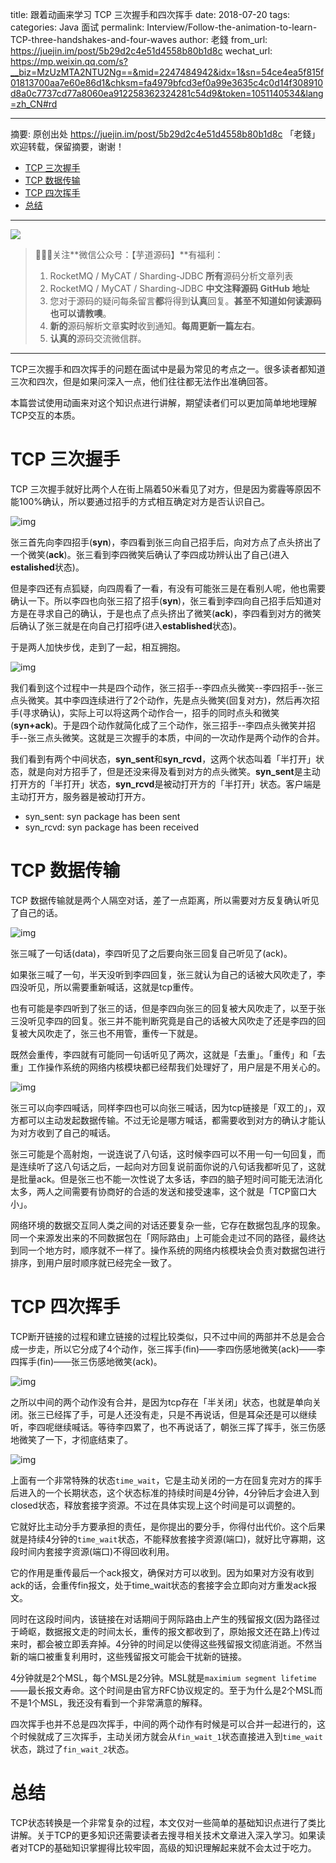 title: 跟着动画来学习 TCP 三次握手和四次挥手
date: 2018-07-20
tags:
categories: Java 面试
permalink: Interview/Follow-the-animation-to-learn-TCP-three-handshakes-and-four-waves
author: 老錢
from_url: https://juejin.im/post/5b29d2c4e51d4558b80b1d8c
wechat_url: https://mp.weixin.qq.com/s?__biz=MzUzMTA2NTU2Ng==&mid=2247484942&idx=1&sn=54ce4ea5f815f01813700aa7e60e86d1&chksm=fa4979bfcd3ef0a99e3635c4c0d14f308910d8a0c7737cd77a8060ea912258362324281c54d9&token=1051140534&lang=zh_CN#rd

-------

摘要: 原创出处 https://juejin.im/post/5b29d2c4e51d4558b80b1d8c 「老錢」欢迎转载，保留摘要，谢谢！

- [TCP 三次握手](http://www.iocoder.cn/Fight/Follow-the-animation-to-learn-TCP-three-handshakes-and-four-waves/)
- [TCP 数据传输](http://www.iocoder.cn/Fight/Follow-the-animation-to-learn-TCP-three-handshakes-and-four-waves/)
- [TCP 四次挥手](http://www.iocoder.cn/Fight/Follow-the-animation-to-learn-TCP-three-handshakes-and-four-waves/)
- [总结](http://www.iocoder.cn/Fight/Follow-the-animation-to-learn-TCP-three-handshakes-and-four-waves/)

-------

![](http://www.iocoder.cn/images/common/wechat_mp_2017_07_31.jpg)

> 🙂🙂🙂关注**微信公众号：【芋道源码】**有福利：
> 1. RocketMQ / MyCAT / Sharding-JDBC **所有**源码分析文章列表
> 2. RocketMQ / MyCAT / Sharding-JDBC **中文注释源码 GitHub 地址**
> 3. 您对于源码的疑问每条留言**都**将得到**认真**回复。**甚至不知道如何读源码也可以请教噢**。
> 4. **新的**源码解析文章**实时**收到通知。**每周更新一篇左右**。
> 5. **认真的**源码交流微信群。

-------

TCP三次握手和四次挥手的问题在面试中是最为常见的考点之一。很多读者都知道三次和四次，但是如果问深入一点，他们往往都无法作出准确回答。

本篇尝试使用动画来对这个知识点进行讲解，期望读者们可以更加简单地地理解TCP交互的本质。

# TCP 三次握手

TCP 三次握手就好比两个人在街上隔着50米看见了对方，但是因为雾霾等原因不能100%确认，所以要通过招手的方式相互确定对方是否认识自己。

![img](https://user-gold-cdn.xitu.io/2018/6/26/1643a1dd6df4813b?imageslim)

张三首先向李四招手(**syn**)，李四看到张三向自己招手后，向对方点了点头挤出了一个微笑(**ack**)。张三看到李四微笑后确认了李四成功辨认出了自己(进入**estalished**状态)。

但是李四还有点狐疑，向四周看了一看，有没有可能张三是在看别人呢，他也需要确认一下。所以李四也向张三招了招手(**syn**)，张三看到李四向自己招手后知道对方是在寻求自己的确认，于是也点了点头挤出了微笑(**ack**)，李四看到对方的微笑后确认了张三就是在向自己打招呼(进入**established**状态)。

于是两人加快步伐，走到了一起，相互拥抱。

![img](https://user-gold-cdn.xitu.io/2018/6/26/1643a1f3fa6c21b0?imageslim)

我们看到这个过程中一共是四个动作，张三招手--李四点头微笑--李四招手--张三点头微笑。其中李四连续进行了2个动作，先是点头微笑(回复对方)，然后再次招手(寻求确认)，实际上可以将这两个动作合一，招手的同时点头和微笑(**syn+ack**)。于是四个动作就简化成了三个动作，张三招手--李四点头微笑并招手--张三点头微笑。这就是三次握手的本质，中间的一次动作是两个动作的合并。

我们看到有两个中间状态，**syn_sent**和**syn_rcvd**，这两个状态叫着「半打开」状态，就是向对方招手了，但是还没来得及看到对方的点头微笑。**syn_sent**是主动打开方的「半打开」状态，**syn_rcvd**是被动打开方的「半打开」状态。客户端是主动打开方，服务器是被动打开方。

- syn_sent: syn package has been sent
- syn_rcvd: syn package has been received

# TCP 数据传输

TCP 数据传输就是两个人隔空对话，差了一点距离，所以需要对方反复确认听见了自己的话。

![img](https://user-gold-cdn.xitu.io/2018/6/26/1643a1f92f5af34a?imageslim)

张三喊了一句话(data)，李四听见了之后要向张三回复自己听见了(ack)。

如果张三喊了一句，半天没听到李四回复，张三就认为自己的话被大风吹走了，李四没听见，所以需要重新喊话，这就是tcp重传。

也有可能是李四听到了张三的话，但是李四向张三的回复被大风吹走了，以至于张三没听见李四的回复。张三并不能判断究竟是自己的话被大风吹走了还是李四的回复被大风吹走了，张三也不用管，重传一下就是。

既然会重传，李四就有可能同一句话听见了两次，这就是「去重」。「重传」和「去重」工作操作系统的网络内核模块都已经帮我们处理好了，用户层是不用关心的。

![img](https://user-gold-cdn.xitu.io/2018/6/26/1643a1fc9435605c?imageslim)

张三可以向李四喊话，同样李四也可以向张三喊话，因为tcp链接是「双工的」，双方都可以主动发起数据传输。不过无论是哪方喊话，都需要收到对方的确认才能认为对方收到了自己的喊话。

张三可能是个高射炮，一说连说了八句话，这时候李四可以不用一句一句回复，而是连续听了这八句话之后，一起向对方回复说前面你说的八句话我都听见了，这就是批量ack。但是张三也不能一次性说了太多话，李四的脑子短时间可能无法消化太多，两人之间需要有协商好的合适的发送和接受速率，这个就是「TCP窗口大小」。

网络环境的数据交互同人类之间的对话还要复杂一些，它存在数据包乱序的现象。同一个来源发出来的不同数据包在「网际路由」上可能会走过不同的路径，最终达到同一个地方时，顺序就不一样了。操作系统的网络内核模块会负责对数据包进行排序，到用户层时顺序就已经完全一致了。

# TCP 四次挥手

TCP断开链接的过程和建立链接的过程比较类似，只不过中间的两部并不总是会合成一步走，所以它分成了4个动作，张三挥手(fin)——李四伤感地微笑(ack)——李四挥手(fin)——张三伤感地微笑(ack)。

![img](https://user-gold-cdn.xitu.io/2018/6/26/1643a20296de1ff0?imageslim)

之所以中间的两个动作没有合并，是因为tcp存在「半关闭」状态，也就是单向关闭。张三已经挥了手，可是人还没有走，只是不再说话，但是耳朵还是可以继续听，李四呢继续喊话。等待李四累了，也不再说话了，朝张三挥了挥手，张三伤感地微笑了一下，才彻底结束了。

![img](https://user-gold-cdn.xitu.io/2018/6/26/1643b1147fbbc5e7?imageslim)

上面有一个非常特殊的状态`time_wait`，它是主动关闭的一方在回复完对方的挥手后进入的一个长期状态，这个状态标准的持续时间是4分钟，4分钟后才会进入到closed状态，释放套接字资源。不过在具体实现上这个时间是可以调整的。

它就好比主动分手方要承担的责任，是你提出的要分手，你得付出代价。这个后果就是持续4分钟的`time_wait`状态，不能释放套接字资源(端口)，就好比守寡期，这段时间内套接字资源(端口)不得回收利用。

它的作用是重传最后一个ack报文，确保对方可以收到。因为如果对方没有收到ack的话，会重传fin报文，处于time_wait状态的套接字会立即向对方重发ack报文。

同时在这段时间内，该链接在对话期间于网际路由上产生的残留报文(因为路径过于崎岖，数据报文走的时间太长，重传的报文都收到了，原始报文还在路上)传过来时，都会被立即丢弃掉。4分钟的时间足以使得这些残留报文彻底消逝。不然当新的端口被重复利用时，这些残留报文可能会干扰新的链接。

4分钟就是2个MSL，每个MSL是2分钟。MSL就是`maximium segment lifetime`——最长报文寿命。这个时间是由官方RFC协议规定的。至于为什么是2个MSL而不是1个MSL，我还没有看到一个非常满意的解释。

四次挥手也并不总是四次挥手，中间的两个动作有时候是可以合并一起进行的，这个时候就成了三次挥手，主动关闭方就会从`fin_wait_1`状态直接进入到`time_wait`状态，跳过了`fin_wait_2`状态。

# 总结

TCP状态转换是一个非常复杂的过程，本文仅对一些简单的基础知识点进行了类比讲解。关于TCP的更多知识还需要读者去搜寻相关技术文章进入深入学习。如果读者对TCP的基础知识掌握得比较牢固，高级的知识理解起来就不会太过于吃力。